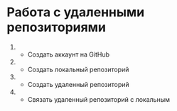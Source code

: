 # **Работа с удаленными репозиториями**
1. - Cоздать аккаунт на GitHub
2. - Создать локальный репозиторий
3. - Создать удаленный репозиторий
4. - Связать удаленный репозиторий с локальным